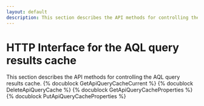 ```yaml
---
layout: default
description: This section describes the API methods for controlling the AQL query results cache
---
```

HTTP Interface for the AQL query results cache
==============================================

This section describes the API methods for controlling the AQL query results cache.
{% docublock GetApiQueryCacheCurrent %}
{% docublock DeleteApiQueryCache %}
{% docublock GetApiQueryCacheProperties %}
{% docublock PutApiQueryCacheProperties %}

